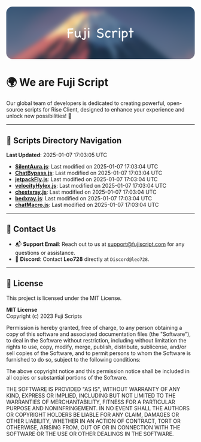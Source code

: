 ![Banner](.github/b.webp)

# 🌍 **We are Fuji Script**

Our global team of developers is dedicated to creating powerful, open-source scripts for Rise Client, designed to enhance your experience and unlock new possibilities! 🌟

---
<!-- SCRIPTS_NAVIGATION_START -->
## 📂 **Scripts Directory Navigation**

**Last Updated**: 2025-01-07 17:03:05 UTC

- **[SilentAura.js](scripts/SilentAura.js)**: Last modified on 2025-01-07 17:03:04 UTC
- **[ChatBypass.js](scripts/ChatBypass.js)**: Last modified on 2025-01-07 17:03:04 UTC
- **[jetpackFly.js](scripts/jetpackFly.js)**: Last modified on 2025-01-07 17:03:04 UTC
- **[velocityHylex.js](scripts/velocityHylex.js)**: Last modified on 2025-01-07 17:03:04 UTC
- **[chestxray.js](scripts/chestxray.js)**: Last modified on 2025-01-07 17:03:04 UTC
- **[bedxray.js](scripts/bedxray.js)**: Last modified on 2025-01-07 17:03:04 UTC
- **[chatMacro.js](scripts/chatMacro.js)**: Last modified on 2025-01-07 17:03:04 UTC

<!-- SCRIPTS_NAVIGATION_END -->

---

## 💬 **Contact Us**  
- 📬 **Support Email**: Reach out to us at [support@fujiscript.com](mailto:support@fujiscript.com) for any questions or assistance.  
- 💬 **Discord**: Contact **Leo728** directly at `Discord@leo728`.

---

## 📜 **License**

This project is licensed under the MIT License.  

**MIT License**  
Copyright (c) 2023 Fuji Scripts  

Permission is hereby granted, free of charge, to any person obtaining a copy of this software and associated documentation files (the "Software"), to deal in the Software without restriction, including without limitation the rights to use, copy, modify, merge, publish, distribute, sublicense, and/or sell copies of the Software, and to permit persons to whom the Software is furnished to do so, subject to the following conditions:  

The above copyright notice and this permission notice shall be included in all copies or substantial portions of the Software.  

THE SOFTWARE IS PROVIDED "AS IS", WITHOUT WARRANTY OF ANY KIND, EXPRESS OR IMPLIED, INCLUDING BUT NOT LIMITED TO THE WARRANTIES OF MERCHANTABILITY, FITNESS FOR A PARTICULAR PURPOSE AND NONINFRINGEMENT. IN NO EVENT SHALL THE AUTHORS OR COPYRIGHT HOLDERS BE LIABLE FOR ANY CLAIM, DAMAGES OR OTHER LIABILITY, WHETHER IN AN ACTION OF CONTRACT, TORT OR OTHERWISE, ARISING FROM, OUT OF OR IN CONNECTION WITH THE SOFTWARE OR THE USE OR OTHER DEALINGS IN THE SOFTWARE.  
